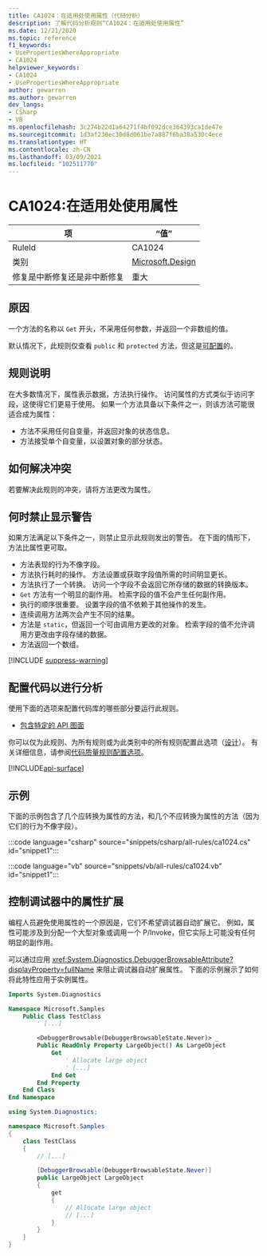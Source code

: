 ```yaml
---
title: CA1024：在适用处使用属性（代码分析）
description: 了解代码分析规则“CA1024：在适用处使用属性”
ms.date: 12/21/2020
ms.topic: reference
f1_keywords:
- UsePropertiesWhereAppropriate
- CA1024
helpviewer_keywords:
- CA1024
- UsePropertiesWhereAppropriate
author: gewarren
ms.author: gewarren
dev_langs:
- CSharp
- VB
ms.openlocfilehash: 3c274b22d1a64271f4bf092dce364393ca1de47e
ms.sourcegitcommit: 1d3af230ec30d8d061be7a887f6ba38a530c4ece
ms.translationtype: HT
ms.contentlocale: zh-CN
ms.lasthandoff: 03/09/2021
ms.locfileid: "102511770"
---
```

# <a name="ca1024-use-properties-where-appropriate"></a>CA1024:在适用处使用属性

| 项                                     | “值”            |
|------------------------------------------|------------------|
| RuleId                                   | CA1024           |
| 类别                                 | [Microsoft.Design](design-warnings.md) |
| 修复是中断修复还是非中断修复 | 重大         |

## <a name="cause"></a>原因

一个方法的名称以 `Get` 开头，不采用任何参数，并返回一个非数组的值。

默认情况下，此规则仅查看 `public` 和 `protected` 方法，但这是[可配置](#configure-code-to-analyze)的。

## <a name="rule-description"></a>规则说明

在大多数情况下，属性表示数据，方法执行操作。 访问属性的方式类似于访问字段，这使得它们更易于使用。 如果一个方法具备以下条件之一，则该方法可能很适合成为属性：

- 方法不采用任何自变量，并返回对象的状态信息。
- 方法接受单个自变量，以设置对象的部分状态。

## <a name="how-to-fix-violations"></a>如何解决冲突

若要解决此规则的冲突，请将方法更改为属性。

## <a name="when-to-suppress-warnings"></a>何时禁止显示警告

如果方法满足以下条件之一，则禁止显示此规则发出的警告。 在下面的情形下，方法比属性更可取。

- 方法表现的行为不像字段。
- 方法执行耗时的操作。 方法设置或获取字段值所需的时间明显更长。
- 方法执行了一个转换。 访问一个字段不会返回它所存储的数据的转换版本。
- `Get` 方法有一个明显的副作用。 检索字段的值不会产生任何副作用。
- 执行的顺序很重要。 设置字段的值不依赖于其他操作的发生。
- 连续调用方法两次会产生不同的结果。
- 方法是 `static`，但返回一个可由调用方更改的对象。 检索字段的值不允许调用方更改由字段存储的数据。
- 方法返回一个数组。

[!INCLUDE [suppress-warning](../../../../includes/code-analysis/suppress-warning.md)]

## <a name="configure-code-to-analyze"></a>配置代码以进行分析

使用下面的选项来配置代码库的哪些部分要运行此规则。

- [包含特定的 API 图面](#include-specific-api-surfaces)

你可以仅为此规则、为所有规则或为此类别中的所有规则配置此选项（[设计](design-warnings.md)）。 有关详细信息，请参阅[代码质量规则配置选项](../code-quality-rule-options.md)。

[!INCLUDE[api-surface](~/includes/code-analysis/api-surface.md)]

## <a name="example"></a>示例

下面的示例包含了几个应转换为属性的方法，和几个不应转换为属性的方法（因为它们的行为不像字段）。

:::code language="csharp" source="snippets/csharp/all-rules/ca1024.cs" id="snippet1":::

:::code language="vb" source="snippets/vb/all-rules/ca1024.vb" id="snippet1":::

## <a name="control-property-expansion-in-the-debugger"></a>控制调试器中的属性扩展

编程人员避免使用属性的一个原因是，它们不希望调试器自动扩展它。 例如，属性可能涉及到分配一个大型对象或调用一个 P/Invoke，但它实际上可能没有任何明显的副作用。

可以通过应用 <xref:System.Diagnostics.DebuggerBrowsableAttribute?displayProperty=fullName> 来阻止调试器自动扩展属性。 下面的示例展示了如何将此特性应用于实例属性。

```vb
Imports System.Diagnostics

Namespace Microsoft.Samples
    Public Class TestClass
        ' [...]

        <DebuggerBrowsable(DebuggerBrowsableState.Never)> _
        Public ReadOnly Property LargeObject() As LargeObject
            Get
                ' Allocate large object
                ' [...]
            End Get
        End Property
    End Class
End Namespace
```

```csharp
using System.Diagnostics;

namespace Microsoft.Samples
{
    class TestClass
    {
        // [...]

        [DebuggerBrowsable(DebuggerBrowsableState.Never)]
        public LargeObject LargeObject
        {
            get
            {
                // Allocate large object
                // [...]
            }
        }
    }
}
```
